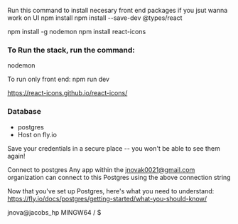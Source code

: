 Run this command to install necesary front end packages if you jsut wanna work on UI
npm install
npm install --save-dev @types/react

npm install -g nodemon
npm install react-icons




### To Run the stack, run the command:
nodemon


To run only front end: 
npm run dev



https://react-icons.github.io/react-icons/



### Database
- postgres
- Host on fly.io





Save your credentials in a secure place -- you won't be able to see them again!

Connect to postgres
Any app within the jnovak0021@gmail.com organization can connect to this Postgres using the above connection string

Now that you've set up Postgres, here's what you need to understand: https://fly.io/docs/postgres/getting-started/what-you-should-know/

jnova@jacobs_hp MINGW64 /
$
